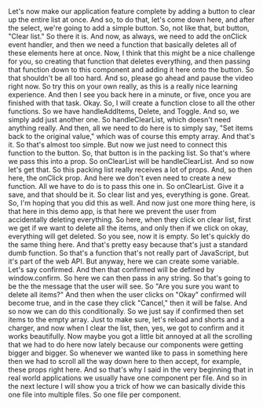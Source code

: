 Let's now make our application feature complete
by adding a button to clear up the entire list at once.
And so, to do that, let's come down here,
and after the select,
we're going to add a simple button.
So, not like that,
but button, "Clear list."
So there it is.
And now, as always,
we need to add the onClick event handler,
and then we need a function
that basically deletes all of these elements here at once.
Now, I think that this might be a nice challenge for you,
so creating that function that deletes everything,
and then passing that function down to this component
and adding it here onto the button.
So that shouldn't be all too hard.
And so, please go ahead and pause the video right now.
So try this on your own really,
as this is a really nice learning experience.
And then I see you back here in a minute, or five,
once you are finished with that task.
Okay.
So, I will create a function
close to all the other functions.
So we have handleAddItems, Delete, and Toggle.
And so, we simply add just another one.
So handleClearList,
which doesn't need anything really.
And then, all we need to do here
is to simply say,
"Set items back to the original value,"
which was of course this empty array.
And that's it.
So that's almost too simple.
But now we just need to connect this function to the button.
So, that button is in the packing list.
So that's where we pass this into a prop.
So onClearList
will be handleClearList.
And so now let's get that.
So this packing list really receives a lot of props.
And,
so then here,
the onClick prop.
And here we don't even need to create a new function.
All we have to do is to pass this one in.
So onClearList.
Give it a save, and that should be it.
So clear list and yes, everything is gone.
Great.
So, I'm hoping that you did this as well.
And now just one more thing here,
is that here in this demo app,
is that here we prevent the user
from accidentally deleting everything.
So here, when they click on clear list,
first we get if we want to delete all the items,
and only then if we click on okay,
everything will get deleted.
So you see, now it is empty.
So let's quickly do the same thing here.
And that's pretty easy
because that's just a standard dumb function.
So that's a function that's not really part of JavaScript,
but it's part of the web API.
But anyway, here we can create some variable.
Let's say confirmed.
And then that confirmed will be defined
by window.confirm.
So here we can then pass in any string.
So that's going to be the the message
that the user will see.
So "Are you sure you want to delete all items?"
And then when the user clicks on "Okay"
confirmed will become true,
and in the case they click "Cancel,"
then it will be false.
And so now we can do this conditionally.
So we just say if confirmed
then set items to the empty array.
Just to make sure, let's reload
and shorts and a charger,
and now when I clear the list,
then, yes, we got to confirm and it works beautifully.
Now maybe you got a little bit annoyed
at all the scrolling that we had to do here now lately
because our components were getting bigger and bigger.
So whenever we wanted like to pass in something here
then we had to scroll all the way down here
to then accept, for example, these props right here.
And so that's why I said
in the very beginning
that in real world applications
we usually have one component per file.
And so in the next lecture I will show you a trick
of how we can basically divide this one file
into multiple files.
So one file per component.